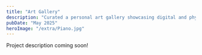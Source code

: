 ```yaml
---
title: "Art Gallery"
description: "Curated a personal art gallery showcasing digital and physical works spanning graphic design, illustration, watercolor, and oil painting—demonstrating versatility across visual styles and proficiency in tools like Adobe Illustrator, Photoshop, and traditional media."
pubDate: "May 2025"
heroImage: "/extra/Piano.jpg"
---
```


Project description coming soon!
